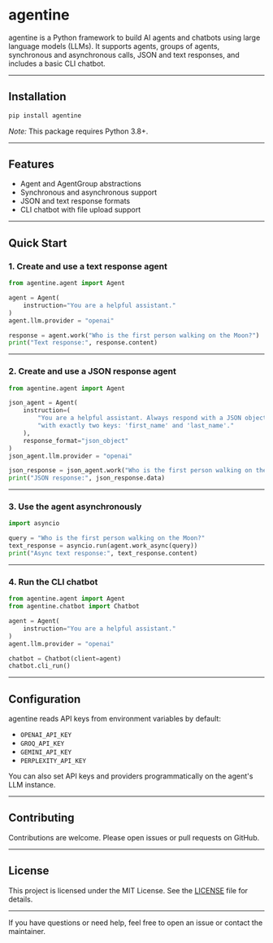 # agentine

agentine is a Python framework to build AI agents and chatbots using large language models (LLMs). It supports agents, groups of agents, synchronous and asynchronous calls, JSON and text responses, and includes a basic CLI chatbot.

---

## Installation

```bash
pip install agentine
```

*Note:* This package requires Python 3.8+.

---

## Features

- Agent and AgentGroup abstractions
- Synchronous and asynchronous support
- JSON and text response formats
- CLI chatbot with file upload support

---

## Quick Start

### 1. Create and use a text response agent

```python
from agentine.agent import Agent

agent = Agent(
    instruction="You are a helpful assistant."
)
agent.llm.provider = "openai"

response = agent.work("Who is the first person walking on the Moon?")
print("Text response:", response.content)
```

---

### 2. Create and use a JSON response agent

```python
from agentine.agent import Agent

json_agent = Agent(
    instruction=(
        "You are a helpful assistant. Always respond with a JSON object "
        "with exactly two keys: 'first_name' and 'last_name'."
    ),
    response_format="json_object"
)
json_agent.llm.provider = "openai"

json_response = json_agent.work("Who is the first person walking on the Moon?")
print("JSON response:", json_response.data)
```

---

### 3. Use the agent asynchronously

```python
import asyncio

query = "Who is the first person walking on the Moon?"
text_response = asyncio.run(agent.work_async(query))
print("Async text response:", text_response.content)
```

---

### 4. Run the CLI chatbot

```python
from agentine.agent import Agent
from agentine.chatbot import Chatbot

agent = Agent(
    instruction="You are a helpful assistant."
)
agent.llm.provider = "openai"

chatbot = Chatbot(client=agent)
chatbot.cli_run()
```

---

## Configuration

agentine reads API keys from environment variables by default:

- `OPENAI_API_KEY`
- `GROQ_API_KEY`
- `GEMINI_API_KEY`
- `PERPLEXITY_API_KEY`

You can also set API keys and providers programmatically on the agent's LLM instance.

---

## Contributing

Contributions are welcome. Please open issues or pull requests on GitHub.

---

## License

This project is licensed under the MIT License. See the [LICENSE](LICENSE) file for details.

---

If you have questions or need help, feel free to open an issue or contact the maintainer.